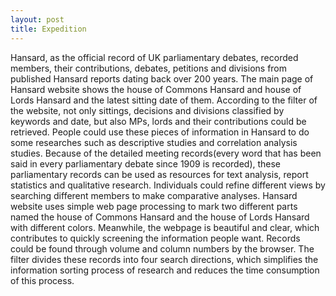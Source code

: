 ```yaml
---
layout: post
title: Expedition
---
```


Hansard, as the official record of UK parliamentary debates, recorded members, their contributions, debates, petitions and divisions from published Hansard reports dating back over 200 years.
The main page of Hansard website shows the house of Commons Hansard and house of Lords Hansard and the latest sitting date of them. According to the filter of the website, not only sittings, decisions and divisions classified by keywords and date, but also MPs, lords and their contributions could be retrieved. People could use these pieces of information in Hansard to do some researches such as descriptive studies and correlation analysis studies. Because of the detailed meeting records(every word that has been said in every parliamentary debate since 1909 is recorded), these parliamentary records can be used as resources for text analysis, report statistics and qualitative research. Individuals could refine different views by searching different members to make comparative analyses.
Hansard website uses simple web page processing to mark two different parts named the house of Commons Hansard and the house of Lords Hansard with different colors. Meanwhile, the webpage is beautiful and clear, which contributes to quickly screening the information people want. Records could be found through volume and column numbers by the browser. The filter divides these records into four search directions, which simplifies the information sorting process of research and reduces the time consumption of this process.
